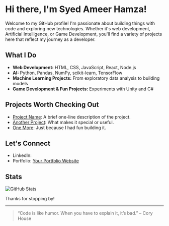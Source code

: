 # Hi there, I'm Syed Ameer Hamza!

Welcome to my GitHub profile! I'm passionate about building things with code and exploring new technologies. Whether it's web development, Artificial Intelligence, or Game Development, you'll find a variety of projects here that reflect my journey as a developer.

## What I Do

- **Web Development:** HTML, CSS, JavaScript, React, Node.js
- **AI:** Python, Pandas, NumPy, scikit-learn, TensorFlow
- **Machine Learning Projects:** From exploratory data analysis to building models
- **Game Development & Fun Projects:** Experiments with Unity and C#

## Projects Worth Checking Out

- [Project Name](#): A brief one-line description of the project.
- [Another Project](#): What makes it special or useful.
- [One More](#): Just because I had fun building it.

## Let's Connect

- LinkedIn: [](https://www.linkedin.com/in/syed-ameer-hamza-buhari-063387316?utm_source=share&utm_campaign=share_via&utm_content=profile&utm_medium=android_app)
- Portfolio: [Your Portfolio Website](#)

## Stats

![GitHub Stats](https://github-readme-stats.vercel.app/api?username=SyedAmeerBukhari&show_icons=true&theme=github_dark)

Thanks for stopping by!

---

> “Code is like humor. When you have to explain it, it’s bad.” – Cory House
